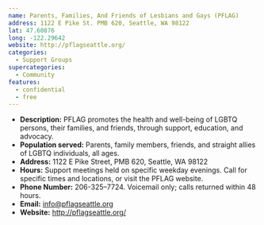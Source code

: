 ```yaml
---
name: Parents, Families, And Friends of Lesbians and Gays (PFLAG) 
address: 1122 E Pike St. PMB 620, Seattle, WA 98122
lat: 47.60876
long: -122.29642
website: http://pflagseattle.org/
categories:
  - Support Groups
supercategories:
  - Community
features:
  - confidential
  - free
---
```

- **Description:** PFLAG promotes the health and well-being of LGBTQ persons, their families, and friends, through support, education, and advocacy. 
- **Population served:** Parents, family members, friends, and straight allies of LGBTQ individuals, all ages. 
- **Address:** 1122 E Pike Street, PMB 620, Seattle, WA 98122
- **Hours:** Support meetings held on specific weekday evenings. Call for specific times and locations, or visit the PFLAG website.
- **Phone Number:** 206-325–7724. Voicemail only; calls returned within 48 hours.
- **Email:** info@pflagseattle.org
- **Website:** <http://pflagseattle.org/>

